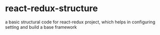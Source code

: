 # react-redux-structure
a basic structural code for react-redux project, which helps in configuring setting and build a base framework
